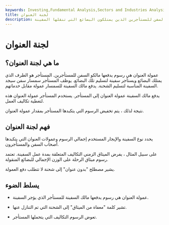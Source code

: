 ```yaml
---
keywords: Investing,Fundamental Analysis,Sectors and Industries Analysis,Sectors and Industries
title: لجنة العنوان
description: عمولة العنوان هي رسوم يدفعها مالكو السفن للمستأجرين الذين يمتلكون البضائع التي تنقلها السفينة.
---
```


# لجنة العنوان
## ما هي لجنة العنوان؟

عمولة العنوان هي رسوم يدفعها مالكو السفن للمستأجرين. المستأجر هو الطرف الذي يمتلك البضائع ويستأجر سفينة لتسليم تلك البضائع. يوظف المستأجر سمسار سفن سيجد السفينة المناسبة لتسليم الشحنة. يدفع مالك السفينة للسمسار عمولة مقابل خدماتهم.

يدفع مالك السفينة عمولة العنوان إلى المستأجر. يستخدم المستأجر عمولة العنوان هذه لتغطية تكاليف العمل.

نتيجة لذلك ، يتم تخفيض الرسوم التي يتكبدها المستأجر بمقدار عمولة العنوان.

## فهم لجنة العنوان

يحدد نوع السفينة والإيجار المستخدم إجمالي الرسوم وعمولات العنوان التي يتكبدها أصحاب السفن والمستأجرون.

على سبيل المثال ، يفرض الميثاق الزمني التكاليف المتعلقة بمدة عمل السفينة. تعتمد رسوم ميثاق الرحلة على الوزن الإجمالي للبضائع المنقولة.

يشير مصطلح "بدون عنوان" إلى شحنة لا تتطلب دفع العمولة.

## يسلط الضوء

- عمولة العنوان هي رسوم يدفعها مالك السفينة للمستأجر الذي يؤجر السفينة.

- تشير كلمة "معفاة من الميثاق" إلى الشحنة التي تم التنازل عنها.

- تعوض الرسوم التكاليف التي يتحملها المستأجر.

